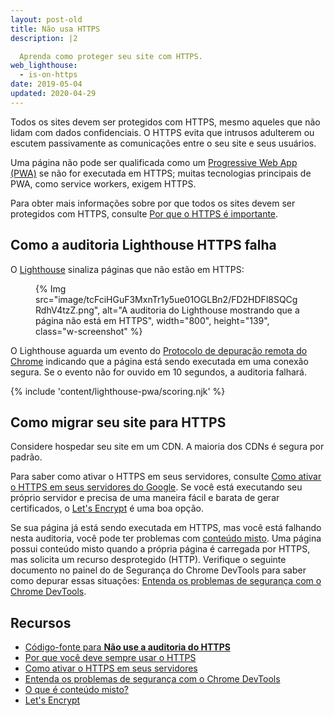 ```yaml
---
layout: post-old
title: Não usa HTTPS
description: |2

  Aprenda como proteger seu site com HTTPS.
web_lighthouse:
  - is-on-https
date: 2019-05-04
updated: 2020-04-29
---
```


Todos os sites devem ser protegidos com HTTPS, mesmo aqueles que não lidam com dados confidenciais. O HTTPS evita que intrusos adulterem ou escutem passivamente as comunicações entre o seu site e seus usuários.

Uma página não pode ser qualificada como um [Progressive Web App (PWA)](/discover-installable) se não for executada em HTTPS; muitas tecnologias principais de PWA, como service workers, exigem HTTPS.

Para obter mais informações sobre por que todos os sites devem ser protegidos com HTTPS, consulte [Por que o HTTPS é importante](/why-https-matters/).

## Como a auditoria Lighthouse HTTPS falha

O [Lighthouse](https://developers.google.com/web/tools/lighthouse/) sinaliza páginas que não estão em HTTPS:

<figure class="w-figure">{% Img src="image/tcFciHGuF3MxnTr1y5ue01OGLBn2/FD2HDFl8SQCgRdhV4tzZ.png", alt="A auditoria do Lighthouse mostrando que a página não está em HTTPS", width="800", height="139", class="w-screenshot" %}</figure>

O Lighthouse aguarda um evento do [Protocolo de depuração remota do Chrome](https://github.com/ChromeDevTools/devtools-protocol) indicando que a página está sendo executada em uma conexão segura. Se o evento não for ouvido em 10 segundos, a auditoria falhará.

{% include 'content/lighthouse-pwa/scoring.njk' %}

## Como migrar seu site para HTTPS

Considere hospedar seu site em um CDN. A maioria dos CDNs é segura por padrão.

Para saber como ativar o HTTPS em seus servidores, consulte [Como ativar o HTTPS em seus servidores do Google](https://developers.google.com/web/fundamentals/security/encrypt-in-transit/enable-https). Se você está executando seu próprio servidor e precisa de uma maneira fácil e barata de gerar certificados, o [Let's Encrypt](https://letsencrypt.org/) é uma boa opção.

Se sua página já está sendo executada em HTTPS, mas você está falhando nesta auditoria, você pode ter problemas com [conteúdo misto](https://developers.google.com/web/fundamentals/security/prevent-mixed-content/what-is-mixed-content). Uma página possui conteúdo misto quando a própria página é carregada por HTTPS, mas solicita um recurso desprotegido (HTTP). Verifique o seguinte documento no painel do de Segurança do Chrome DevTools para saber como depurar essas situações: [Entenda os problemas de segurança com o Chrome DevTools](https://developers.google.com/web/tools/chrome-devtools/debug/security).

## Recursos

- [Código-fonte para **Não use a auditoria do HTTPS**](https://github.com/GoogleChrome/lighthouse/blob/master/lighthouse-core/audits/is-on-https.js)
- [Por que você deve sempre usar o HTTPS](https://developers.google.com/web/fundamentals/security/encrypt-in-transit/why-https)
- [Como ativar o HTTPS em seus servidores](https://developers.google.com/web/fundamentals/security/encrypt-in-transit/enable-https)
- [Entenda os problemas de segurança com o Chrome DevTools](https://developers.google.com/web/tools/chrome-devtools/debug/security)
- [O que é conteúdo misto?](https://developers.google.com/web/fundamentals/security/prevent-mixed-content/what-is-mixed-content)
- [Let's Encrypt](https://letsencrypt.org/)
